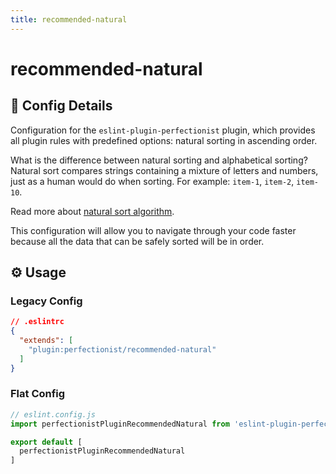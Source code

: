 ```yaml
---
title: recommended-natural
---
```


# recommended-natural

## 📖 Config Details

Configuration for the `eslint-plugin-perfectionist` plugin, which provides all plugin rules with predefined options: natural sorting in ascending order.

What is the difference between natural sorting and alphabetical sorting? Natural sort compares strings containing a mixture of letters and numbers, just as a human would do when sorting. For example: `item-1`, `item-2`, `item-10`.

Read more about [natural sort algorithm](https://en.wikipedia.org/wiki/Natural_sort_order).

This configuration will allow you to navigate through your code faster because all the data that can be safely sorted will be in order.

## ⚙️ Usage

### Legacy Config

<!-- prettier-ignore -->
```json
// .eslintrc
{
  "extends": [
    "plugin:perfectionist/recommended-natural"
  ]
}
```

### Flat Config

<!-- prettier-ignore -->
```js
// eslint.config.js
import perfectionistPluginRecommendedNatural from 'eslint-plugin-perfectionist/configs/recommended-natural'

export default [
  perfectionistPluginRecommendedNatural
]
```
